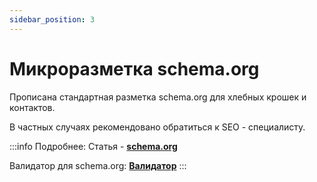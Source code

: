 ```yaml
---
sidebar_position: 3
---
```

# Микроразметка schema.org

Прописана стандартная разметка schema.org для хлебных крошек и контактов.

В частных случаях рекомендовано обратиться к SEO - специалисту.

:::info
Подробнее: Статья - **[schema.org](https://habr.com/ru/company/click/blog/486764/)**

Валидатор для schema.org: **[Валидатор](https://validator.schema.org/)**
:::